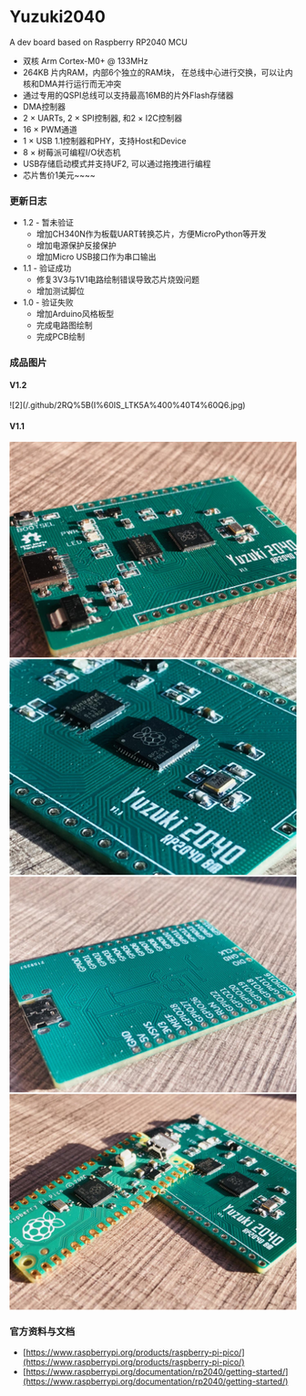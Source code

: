 # Yuzuki2040
A dev board based on Raspberry RP2040 MCU

* 双核 Arm Cortex-M0+ @ 133MHz
* 264KB 片内RAM，内部6个独立的RAM块， 在总线中心进行交换，可以让内核和DMA并行运行而无冲突
* 通过专用的QSPI总线可以支持最高16MB的片外Flash存储器
* DMA控制器
* 2 × UARTs, 2 × SPI控制器, 和2 × I2C控制器
* 16 × PWM通道
* 1 × USB 1.1控制器和PHY，支持Host和Device
* 8 × 树莓派可编程I/O状态机
* USB存储启动模式并支持UF2, 可以通过拖拽进行编程
* 芯片售价1美元~~~~

### 更新日志

* 1.2 - 暂未验证
    * 增加CH340N作为板载UART转换芯片，方便MicroPython等开发
    * 增加电源保护反接保护
    * 增加Micro USB接口作为串口输出
* 1.1 - 验证成功
    * 修复3V3与1V1电路绘制错误导致芯片烧毁问题
    * 增加测试脚位
* 1.0 - 验证失败
    * 增加Arduino风格板型
    * 完成电路图绘制
    * 完成PCB绘制

### 成品图片

#### V1.2
![2](/.github/2RQ%5B(I%60IS_LTK5A%400%40T4%60Q6.jpg)

#### V1.1
![1](/.github/IMG_0548.JPG)
![1](/.github/IMG_0549.JPG)
![1](/.github/IMG_0550.JPG)
![1](/.github/IMG_0551.JPG)

### 官方资料与文档

* [https://www.raspberrypi.org/products/raspberry-pi-pico/](https://www.raspberrypi.org/products/raspberry-pi-pico/)
* [https://www.raspberrypi.org/documentation/rp2040/getting-started/](https://www.raspberrypi.org/documentation/rp2040/getting-started/)

